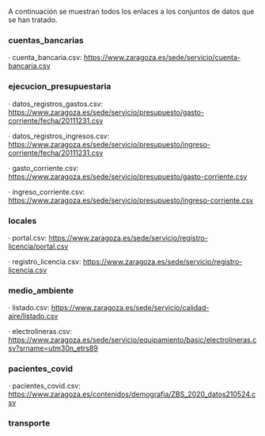 A continuación se muestran todos los enlaces a los conjuntos de datos que se han tratado.

### cuentas_bancarias
· cuenta_bancaria.csv: https://www.zaragoza.es/sede/servicio/cuenta-bancaria.csv

### ejecucion_presupuestaria
· datos_registros_gastos.csv: https://www.zaragoza.es/sede/servicio/presupuesto/gasto-corriente/fecha/20111231.csv

· datos_registros_ingresos.csv: https://www.zaragoza.es/sede/servicio/presupuesto/ingreso-corriente/fecha/20111231.csv

· gasto_corriente.csv: https://www.zaragoza.es/sede/servicio/presupuesto/gasto-corriente.csv

· ingreso_corriente.csv: https://www.zaragoza.es/sede/servicio/presupuesto/ingreso-corriente.csv

### locales
· portal.csv: https://www.zaragoza.es/sede/servicio/registro-licencia/portal.csv

· registro_licencia.csv: https://www.zaragoza.es/sede/servicio/registro-licencia.csv

### medio_ambiente
· listado.csv: https://www.zaragoza.es/sede/servicio/calidad-aire/listado.csv

· electrolineras.csv: https://www.zaragoza.es/sede/servicio/equipamiento/basic/electrolineras.csv?srname=utm30n_etrs89 

### pacientes_covid
· pacientes_covid.csv: https://www.zaragoza.es/contenidos/demografia/ZBS_2020_datos210524.csv

### transporte